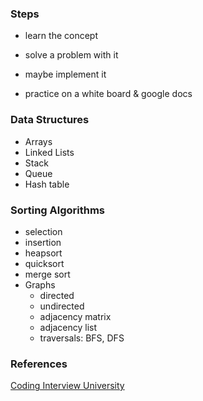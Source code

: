 ### Steps

- learn the concept
- solve a problem with it
- maybe implement it

- practice on a white board & google docs

### Data Structures

- Arrays
- Linked Lists
- Stack
- Queue
- Hash table

### Sorting Algorithms

- selection
- insertion
- heapsort
- quicksort
- merge sort
- Graphs
  - directed
  - undirected
  - adjacency matrix
  - adjacency list
  - traversals: BFS, DFS

### References

[Coding Interview University](https://github.com/jwasham/coding-interview-university)
